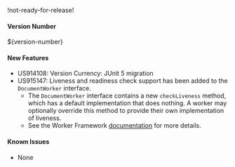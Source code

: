!not-ready-for-release!

#### Version Number
${version-number}

#### New Features
- US914108: Version Currency: JUnit 5 migration
- US915147: Liveness and readiness check support has been added to the `DocumentWorker` interface.
  - The `DocumentWorker` interface contains a new `checkLiveness` method, which has a default implementation that does nothing. A worker 
    may optionally override this method to provide their own implementation of liveness.
  - See the Worker Framework [documentation](https://github.com/WorkerFramework/worker-framework/tree/develop/worker-core#health-checks-within-the-worker-framework)
    for more details.

#### Known Issues
- None
